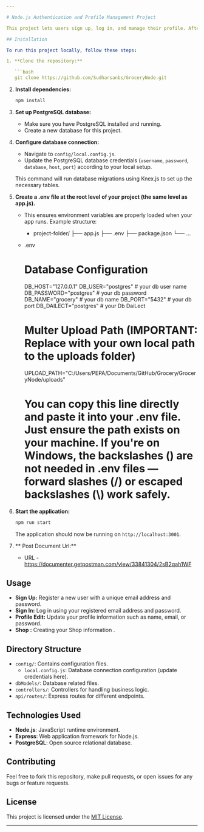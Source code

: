 ```yaml
---

# Node.js Authentication and Profile Management Project

This project lets users sign up, log in, and manage their profile. After logging in, users can register their grocery shop by filling in shop details. The backend is built with Node.js and PostgreSQL,

## Installation

To run this project locally, follow these steps:

1. **Clone the repository:**

   ```bash
   git clone https://github.com/Sudharsanbs/GroceryNode.git
   ```

2. **Install dependencies:**

   ```bash
   npm install
   ```

3. **Set up PostgreSQL database:**

   - Make sure you have PostgreSQL installed and running.
   - Create a new database for this project.

4. **Configure database connection:**

   - Navigate to `config/local.config.js`.
   - Update the PostgreSQL database credentials (`username`, `password`, `database`, `host`, `port`) according to your local setup.

   This command will run database migrations using Knex.js to set up the necessary tables.

5. **Create a .env file at the root level of your project (the same level as app.js).**

   - This ensures environment variables are properly loaded when your app runs. Example structure:

       - project-folder/
         ├── app.js
         ├── .env
         ├── package.json
         └── ...
    - .env 
      # Database Configuration
        DB_HOST="127.0.0.1" 
        DB_USER="postgres" # your db user name
        DB_PASSWORD="postgres" # your db password
        DB_NAME="grocery" # your db name
        DB_PORT="5432" # your db port 
        DB_DAILECT="postgres" # your Db DaiLect

       # Multer Upload Path (IMPORTANT: Replace with your own local path to the uploads folder)
         UPLOAD_PATH="C:/Users/PEPA/Documents/GitHub/Grocery/GroceryNode/uploads"
         # You can copy this line directly and paste it into your .env file. Just ensure the path exists on your machine. If you're on Windows, the backslashes (\) are not needed in .env files — forward slashes (/) or escaped backslashes (\\) work safely.


6. **Start the application:**

   ```bash
   npm run start
   ```

   The application should now be running on `http://localhost:3001`.
7. ** Post Document Url:**

      - URL - https://documenter.getpostman.com/view/33841304/2sB2qah1WF
## Usage

- **Sign Up:** Register a new user with a unique email address and password.
- **Sign In:** Log in using your registered email address and password.
- **Profile Edit:** Update your profile information such as name, email, or password.
- **Shop :** Creating  your Shop information .


## Directory Structure

- `config/`: Contains configuration files.
  - `local.config.js`: Database connection configuration (update credentials here).
- `dbModels/`: Database related files.
- `controllers/`: Controllers for handling business logic.
- `api/routes/`: Express routes for different endpoints.


## Technologies Used

- **Node.js**: JavaScript runtime environment.
- **Express**: Web application framework for Node.js.
- **PostgreSQL**: Open source relational database.

## Contributing

Feel free to fork this repository, make pull requests, or open issues for any bugs or feature requests.

## License

This project is licensed under the [MIT License](LICENSE).



---
```

